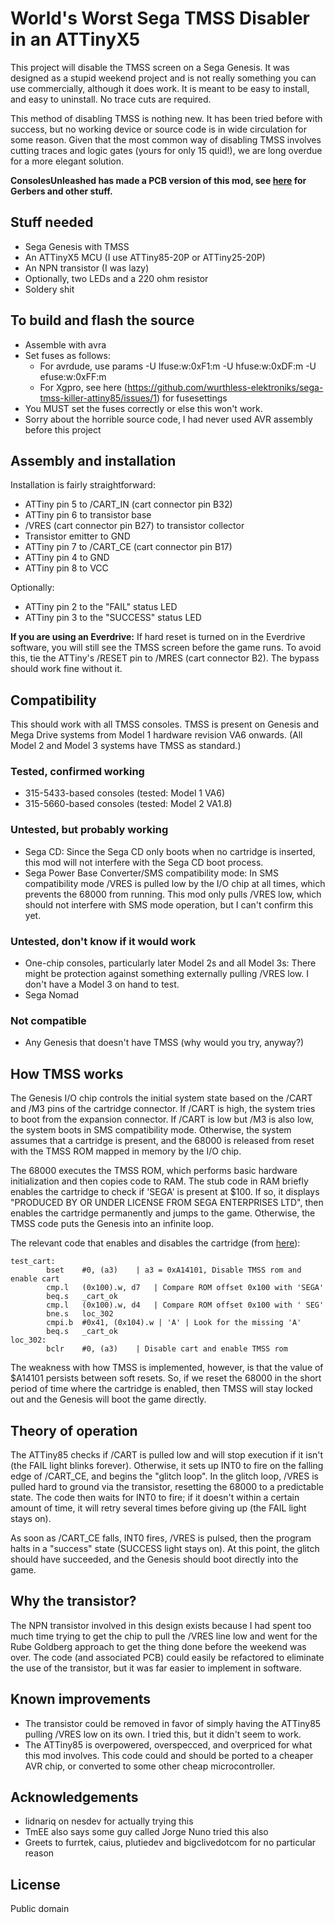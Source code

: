 # World's Worst Sega TMSS Disabler in an ATTinyX5

This project will disable the TMSS screen on a Sega Genesis. It was designed as a stupid weekend project and is not really something you can use commercially, although it does work. It is meant to be easy to install, and easy to uninstall. No trace cuts are required.

This method of disabling TMSS is nothing new. It has been tried before with success, but no working device or source code is in wide circulation for some reason. Given that the most common way of disabling TMSS involves cutting traces and logic gates (yours for only 15 quid!), we are long overdue for a more elegant solution.

**ConsolesUnleashed has made a PCB version of this mod, see [here](https://github.com/consolesunleashed/sega-mega-drive-tmss-disable) for Gerbers and other stuff.**

## Stuff needed

* Sega Genesis with TMSS
* An ATTinyX5 MCU (I use ATTiny85-20P or ATTiny25-20P)
* An NPN transistor (I was lazy)
* Optionally, two LEDs and a 220 ohm resistor
* Soldery shit

## To build and flash the source

* Assemble with avra
* Set fuses as follows:
  * For avrdude, use params -U lfuse:w:0xF1:m -U hfuse:w:0xDF:m -U efuse:w:0xFF:m
  * For Xgpro, see here (https://github.com/wurthless-elektroniks/sega-tmss-killer-attiny85/issues/1) for fusesettings 
* You MUST set the fuses correctly or else this won't work.
* Sorry about the horrible source code, I had never used AVR assembly before this project

## Assembly and installation

Installation is fairly straightforward:

* ATTiny pin 5 to /CART_IN (cart connector pin B32)
* ATTiny pin 6 to transistor base
* /VRES (cart connector pin B27) to transistor collector
* Transistor emitter to GND
* ATTiny pin 7 to /CART_CE (cart connector pin B17)
* ATTiny pin 4 to GND
* ATTiny pin 8 to VCC

Optionally:
* ATTiny pin 2 to the "FAIL" status LED
* ATTiny pin 3 to the "SUCCESS" status LED

**If you are using an Everdrive:** If hard reset is turned on in the Everdrive software, you will still see the TMSS screen before the game runs.
To avoid this, tie the ATTiny's /RESET pin to /MRES (cart connector B2). The bypass should work fine without it.

## Compatibility

This should work with all TMSS consoles. TMSS is present on Genesis and Mega Drive systems from Model 1 hardware revision VA6 onwards. (All Model 2 and Model 3 systems have TMSS as standard.)

### Tested, confirmed working

* 315-5433-based consoles (tested: Model 1 VA6)
* 315-5660-based consoles (tested: Model 2 VA1.8)

### Untested, but probably working

* Sega CD: Since the Sega CD only boots when no cartridge is inserted, this mod will not interfere with the Sega CD boot process.
* Sega Power Base Converter/SMS compatibility mode: In SMS compatibility mode /VRES is pulled low by the I/O chip at all times, which prevents the 68000 from running. This mod only pulls /VRES low, which should not interfere with SMS mode operation, but I can't confirm this yet.

### Untested, don't know if it would work

* One-chip consoles, particularly later Model 2s and all Model 3s: There might be protection against something externally pulling /VRES low. I don't have a Model 3 on hand to test.
* Sega Nomad

### Not compatible

* Any Genesis that doesn't have TMSS (why would you try, anyway?)

## How TMSS works

The Genesis I/O chip controls the initial system state based on the /CART and /M3 pins of the cartridge connector. If /CART is high, the system tries to boot from the expansion connector. If /CART is low but /M3 is also low, the system boots in SMS compatibility mode. Otherwise, the system assumes that a cartridge is present, and the 68000 is released from reset with the TMSS ROM mapped in memory by the I/O chip.

The 68000 executes the TMSS ROM, which performs basic hardware initialization and then copies code to RAM. The stub code in RAM briefly enables the cartridge to check if 'SEGA' is present at $100. If so, it displays "PRODUCED BY OR UNDER LICENSE FROM SEGA ENTERPRISES LTD", then enables the cartridge permanently and jumps to the game. Otherwise, the TMSS code puts the Genesis into an infinite loop.

The relevant code that enables and disables the cartridge (from [here](https://wiki.megadrive.org/index.php?title=TMSS)):

    test_cart:
    		bset	#0, (a3)	| a3 = 0xA14101, Disable TMSS rom and enable cart
    		cmp.l	(0x100).w, d7	| Compare ROM offset 0x100 with	'SEGA'
    		beq.s	_cart_ok
    		cmp.l	(0x100).w, d4	| Compare ROM offset 0x100 with	' SEG'
    		bne.s	loc_302
    		cmpi.b	#0x41, (0x104).w | 'A' | Look for the missing 'A'
    		beq.s	_cart_ok
    loc_302:
    		bclr	#0, (a3)	| Disable cart and enable TMSS rom

The weakness with how TMSS is implemented, however, is that the value of $A14101 persists between soft resets. So, if we reset the 68000 in the short period of time where the cartridge is enabled, then  TMSS will stay locked out and the Genesis will boot the game directly.

## Theory of operation

The ATTiny85 checks if /CART is pulled low and will stop execution if it isn't (the FAIL light blinks forever). Otherwise, it sets up INT0 to fire on the falling edge of /CART_CE, and begins the "glitch loop". In the glitch loop, /VRES is pulled hard to ground via the transistor, resetting the 68000 to a predictable state. The code then waits for INT0 to fire; if it doesn't within a certain amount of time, it will retry several times before giving up (the FAIL light stays on).

As soon as /CART_CE falls, INT0 fires, /VRES is pulsed, then the program halts in a "success" state (SUCCESS light stays on). At this point, the glitch should have succeeded, and the Genesis should boot directly into the game.

## Why the transistor?

The NPN transistor involved in this design exists because I had spent too much time trying to get the chip to pull the /VRES line low and went for the Rube Goldberg approach to get the thing done before the weekend was over. The code (and associated PCB) could easily be refactored to eliminate the use of the transistor, but it was far easier to implement in software.

## Known improvements

* The transistor could be removed in favor of simply having the ATTiny85 pulling /VRES low on its own. I tried this, but it didn't seem to work.
* The ATTiny85 is overpowered, overspecced, and overpriced for what this mod involves. This code could and should be ported to a cheaper AVR chip, or converted to some other cheap microcontroller.

## Acknowledgements

* lidnariq on nesdev for actually trying this
* TmEE also says some guy called Jorge Nuno tried this also
* Greets to furrtek, caius, plutiedev and bigclivedotcom for no particular reason

## License

Public domain
